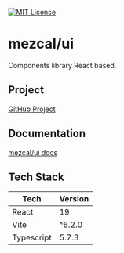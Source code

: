 [![MIT License](https://img.shields.io/badge/License-MIT-green.svg)](https://choosealicense.com/licenses/mit/)

# mezcal/ui

Components library React based.

## Project

[GitHub Project](https://github.com/orgs/mezcal-team/projects/1)

## Documentation

[mezcal/ui docs](https://ursite.dev)

## Tech Stack

| Tech       | Version |
| ---------- | ------- |
| React      | 19      |
| Vite       | ^6.2.0  |
| Typescript | 5.7.3   |
